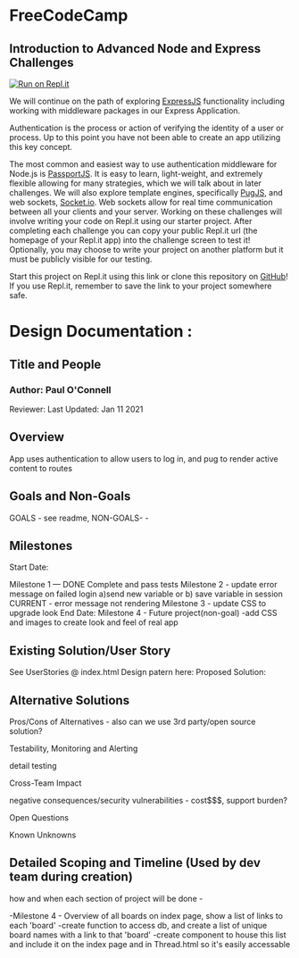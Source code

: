 # **FreeCodeCamp**

## Introduction to Advanced Node and Express Challenges

[![Run on Repl.it](https://repl.it/badge/github/freeCodeCamp/boilerplate-advancednode)](https://repl.it/github/freeCodeCamp/boilerplate-advancednode)

We will continue on the path of exploring [ExpressJS](http://expressjs.com/) functionality including working with middleware packages in our Express Application.

Authentication is the process or action of verifying the identity of a user or process. Up to this point you have not been able to create an app utilizing this key concept.

The most common and easiest way to use authentication middleware for Node.js is [PassportJS](https://passportjs.org/). It is easy to learn, light-weight, and extremely flexible allowing for many strategies, which we will talk about in later challenges. We will also explore template engines, specifically [PugJS](https://pugjs.org/api/getting-started.html), and web sockets, [Socket.io](https://socket.io/). Web sockets allow for real time communication between all your clients and your server. Working on these challenges will involve writing your code on Repl.it using our starter project. After completing each challenge you can copy your public Repl.it url (the homepage of your Repl.it app) into the challenge screen to test it! Optionally, you may choose to write your project on another platform but it must be publicly visible for our testing.

Start this project on Repl.it using this link or clone this repository on [GitHub](https://github.com/freeCodeCamp/boilerplate-advancednode)! If you use Repl.it, remember to save the link to your project somewhere safe.

# Design Documentation :

## Title and People

### Author: Paul O'Connell

Reviewer:
Last Updated: Jan 11 2021

## Overview

App uses authentication to allow users to log in, and pug to render active content to routes

## Goals and Non-Goals

GOALS - see readme,
NON-GOALS- -

## Milestones

Start Date:

Milestone 1 — DONE Complete and pass tests
Milestone 2 - update error message on failed login a)send new variable or b) save variable in session CURRENT - error message not rendering
Milestone 3 - update CSS to upgrade look
End Date:
Milestone 4 - Future project(non-goal) -add CSS and images to create look and feel of real app

## Existing Solution/User Story

See UserStories @ index.html
Design patern here:
Proposed Solution:

## Alternative Solutions

Pros/Cons of Alternatives - also can we use 3rd party/open source solution?

Testability, Monitoring and Alerting

detail testing

Cross-Team Impact

negative consequences/security vulnerabilities - cost\$\$\$, support burden?

Open Questions

Known Unknowns

## Detailed Scoping and Timeline (Used by dev team during creation)

how and when each section of project will be done -

-Milestone 4 - Overview of all boards
on index page, show a list of links to each 'board'
-create function to access db, and create a list of unique board names with a link to that 'board'
-create component to house this list and include it on the index page and in Thread.html so it's easily accessable
